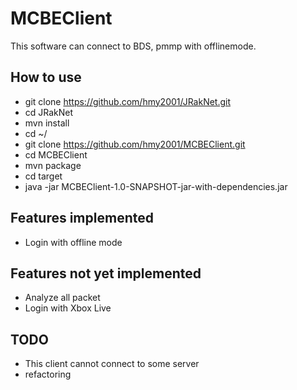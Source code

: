 # MCBEClient

This software can connect to BDS, pmmp with offlinemode.

## How to use
* git clone https://github.com/hmy2001/JRakNet.git
* cd JRakNet
* mvn install
* cd ~/
* git clone https://github.com/hmy2001/MCBEClient.git
* cd MCBEClient
* mvn package
* cd target
* java -jar MCBEClient-1.0-SNAPSHOT-jar-with-dependencies.jar

## Features implemented
* Login with offline mode

## Features not yet implemented
* Analyze all packet
* Login with Xbox Live

## TODO
* This client cannot connect to some server
* refactoring